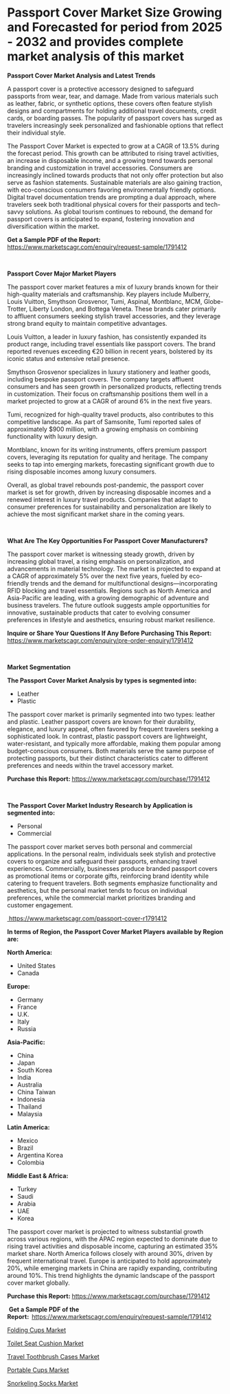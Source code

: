 <p><h1>Passport Cover Market Size Growing and Forecasted for period from 2025 - 2032 and provides complete market analysis of this market</h1></p><p><strong>Passport Cover Market Analysis and Latest Trends</strong></p>
<p><p>A passport cover is a protective accessory designed to safeguard passports from wear, tear, and damage. Made from various materials such as leather, fabric, or synthetic options, these covers often feature stylish designs and compartments for holding additional travel documents, credit cards, or boarding passes. The popularity of passport covers has surged as travelers increasingly seek personalized and fashionable options that reflect their individual style.</p><p>The Passport Cover Market is expected to grow at a CAGR of 13.5% during the forecast period. This growth can be attributed to rising travel activities, an increase in disposable income, and a growing trend towards personal branding and customization in travel accessories. Consumers are increasingly inclined towards products that not only offer protection but also serve as fashion statements. Sustainable materials are also gaining traction, with eco-conscious consumers favoring environmentally friendly options. Digital travel documentation trends are prompting a dual approach, where travelers seek both traditional physical covers for their passports and tech-savvy solutions. As global tourism continues to rebound, the demand for passport covers is anticipated to expand, fostering innovation and diversification within the market.</p></p>
<p><strong>Get a Sample PDF of the Report:&nbsp;</strong> <a href="https://www.marketscagr.com/enquiry/request-sample/1791412?utm_campaign=1944&utm_medium=2&utm_source=Github&utm_content=ia&utm_term=04042025&utm_id=passport-cover">https://www.marketscagr.com/enquiry/request-sample/1791412</a></p>
<p>&nbsp;</p>
<p><strong>Passport Cover Major Market Players</strong></p>
<p><p>The passport cover market features a mix of luxury brands known for their high-quality materials and craftsmanship. Key players include Mulberry, Louis Vuitton, Smythson Grosvenor, Tumi, Aspinal, Montblanc, MCM, Globe-Trotter, Liberty London, and Bottega Veneta. These brands cater primarily to affluent consumers seeking stylish travel accessories, and they leverage strong brand equity to maintain competitive advantages.</p><p>Louis Vuitton, a leader in luxury fashion, has consistently expanded its product range, including travel essentials like passport covers. The brand reported revenues exceeding €20 billion in recent years, bolstered by its iconic status and extensive retail presence.</p><p>Smythson Grosvenor specializes in luxury stationery and leather goods, including bespoke passport covers. The company targets affluent consumers and has seen growth in personalized products, reflecting trends in customization. Their focus on craftsmanship positions them well in a market projected to grow at a CAGR of around 6% in the next five years.</p><p>Tumi, recognized for high-quality travel products, also contributes to this competitive landscape. As part of Samsonite, Tumi reported sales of approximately $900 million, with a growing emphasis on combining functionality with luxury design.</p><p>Montblanc, known for its writing instruments, offers premium passport covers, leveraging its reputation for quality and heritage. The company seeks to tap into emerging markets, forecasting significant growth due to rising disposable incomes among luxury consumers.</p><p>Overall, as global travel rebounds post-pandemic, the passport cover market is set for growth, driven by increasing disposable incomes and a renewed interest in luxury travel products. Companies that adapt to consumer preferences for sustainability and personalization are likely to achieve the most significant market share in the coming years.</p></p>
<p>&nbsp;</p>
<p><strong>What Are The Key Opportunities For Passport Cover Manufacturers?</strong></p>
<p><p>The passport cover market is witnessing steady growth, driven by increasing global travel, a rising emphasis on personalization, and advancements in material technology. The market is projected to expand at a CAGR of approximately 5% over the next five years, fueled by eco-friendly trends and the demand for multifunctional designs—incorporating RFID blocking and travel essentials. Regions such as North America and Asia-Pacific are leading, with a growing demographic of adventure and business travelers. The future outlook suggests ample opportunities for innovative, sustainable products that cater to evolving consumer preferences in lifestyle and aesthetics, ensuring robust market resilience.</p></p>
<p><strong>Inquire or Share Your Questions If Any Before Purchasing This Report:</strong> <a href="https://www.marketscagr.com/enquiry/pre-order-enquiry/1791412?utm_campaign=1944&utm_medium=2&utm_source=Github&utm_content=ia&utm_term=04042025&utm_id=passport-cover">https://www.marketscagr.com/enquiry/pre-order-enquiry/1791412</a></p>
<p>&nbsp;</p>
<p><strong>Market Segmentation</strong></p>
<p><strong>The Passport Cover Market Analysis by types is segmented into:</strong></p>
<p><ul><li>Leather</li><li>Plastic</li></ul></p>
<p><p>The passport cover market is primarily segmented into two types: leather and plastic. Leather passport covers are known for their durability, elegance, and luxury appeal, often favored by frequent travelers seeking a sophisticated look. In contrast, plastic passport covers are lightweight, water-resistant, and typically more affordable, making them popular among budget-conscious consumers. Both materials serve the same purpose of protecting passports, but their distinct characteristics cater to different preferences and needs within the travel accessory market.</p></p>
<p><strong>Purchase this Report:&nbsp;</strong><a href="https://www.marketscagr.com/purchase/1791412?utm_campaign=1944&utm_medium=2&utm_source=Github&utm_content=ia&utm_term=04042025&utm_id=passport-cover">https://www.marketscagr.com/purchase/1791412</a></p>
<p>&nbsp;</p>
<p><strong>The Passport Cover Market Industry Research by Application is segmented into:</strong></p>
<p><ul><li>Personal</li><li>Commercial</li></ul></p>
<p><p>The passport cover market serves both personal and commercial applications. In the personal realm, individuals seek stylish and protective covers to organize and safeguard their passports, enhancing travel experiences. Commercially, businesses produce branded passport covers as promotional items or corporate gifts, reinforcing brand identity while catering to frequent travelers. Both segments emphasize functionality and aesthetics, but the personal market tends to focus on individual preferences, while the commercial market prioritizes branding and customer engagement.</p></p>
<p><a href="https://www.marketscagr.com/passport-cover-r1791412?utm_campaign=1944&utm_medium=2&utm_source=Github&utm_content=ia&utm_term=04042025&utm_id=passport-cover">&nbsp;https://www.marketscagr.com/passport-cover-r1791412</a></p>
<p><strong>In terms of Region, the Passport Cover Market Players available by Region are:</strong></p>
<p>
    <p> <strong> North America: </strong>
        <ul>
            <li>United States</li>
            <li>Canada</li>
        </ul>
        </p> 
    <p> <strong> Europe: </strong>
        <ul>
            <li>Germany</li>
            <li>France</li>
            <li>U.K.</li>
            <li>Italy</li>
            <li>Russia</li>
        </ul>
        </p> 
    <p> <strong> Asia-Pacific: </strong>
        <ul>
            <li>China</li>
            <li>Japan</li>
            <li>South Korea</li>
            <li>India</li>
            <li>Australia</li>
            <li>China Taiwan</li>
            <li>Indonesia</li>
            <li>Thailand</li>
            <li>Malaysia</li>
        </ul>
        </p> 
    <p> <strong> Latin America: </strong>
        <ul>
            <li>Mexico</li>
            <li>Brazil</li>
            <li>Argentina Korea</li>
            <li>Colombia</li>
        </ul>
        </p> 
    <p> <strong> Middle East & Africa: </strong>
        <ul>
            <li>Turkey</li>
            <li>Saudi</li>
            <li>Arabia</li>
            <li>UAE</li>
            <li>Korea</li>
        </ul>
    </p>
    </p>
<p><p>The passport cover market is projected to witness substantial growth across various regions, with the APAC region expected to dominate due to rising travel activities and disposable income, capturing an estimated 35% market share. North America follows closely with around 30%, driven by frequent international travel. Europe is anticipated to hold approximately 20%, while emerging markets in China are rapidly expanding, contributing around 10%. This trend highlights the dynamic landscape of the passport cover market globally.</p></p>
<p><strong>Purchase this Report: </strong><a href="https://www.marketscagr.com/purchase/1791412?utm_campaign=1944&utm_medium=2&utm_source=Github&utm_content=ia&utm_term=04042025&utm_id=passport-cover">https://www.marketscagr.com/purchase/1791412</a></p>
<p>&nbsp;<strong>Get a Sample PDF of the Report:&nbsp;&nbsp;</strong><a href="https://www.marketscagr.com/enquiry/request-sample/1791412?utm_campaign=1944&utm_medium=2&utm_source=Github&utm_content=ia&utm_term=04042025&utm_id=passport-cover">https://www.marketscagr.com/enquiry/request-sample/1791412</a></p>
<p><strong></strong></p>
<p><p><a href="https://github.com/duerknikko44/Market-Research-Report-List-1/blob/main/folding-cups-market.md?utm_campaign=1944&utm_medium=2&utm_source=Github&utm_content=ia&utm_term=04042025&utm_id=passport-cover">Folding Cups Market</a></p><p><a href="https://github.com/Chiragrp22/Market-Research-Report-List-7/blob/main/toilet-seat-cushion-market.md?utm_campaign=1944&utm_medium=2&utm_source=Github&utm_content=ia&utm_term=04042025&utm_id=passport-cover">Toilet Seat Cushion Market</a></p><p><a href="https://github.com/poskaturovtl/Market-Research-Report-List-1/blob/main/travel-toothbrush-cases-market.md?utm_campaign=1944&utm_medium=2&utm_source=Github&utm_content=ia&utm_term=04042025&utm_id=passport-cover">Travel Toothbrush Cases Market</a></p><p><a href="https://github.com/kreilkoffas4/Market-Research-Report-List-1/blob/main/portable-cups-market.md?utm_campaign=1944&utm_medium=2&utm_source=Github&utm_content=ia&utm_term=04042025&utm_id=passport-cover">Portable Cups Market</a></p><p><a href="https://github.com/darouthiamnl/Market-Research-Report-List-1/blob/main/snorkeling-socks-market.md?utm_campaign=1944&utm_medium=2&utm_source=Github&utm_content=ia&utm_term=04042025&utm_id=passport-cover">Snorkeling Socks Market</a></p></p>